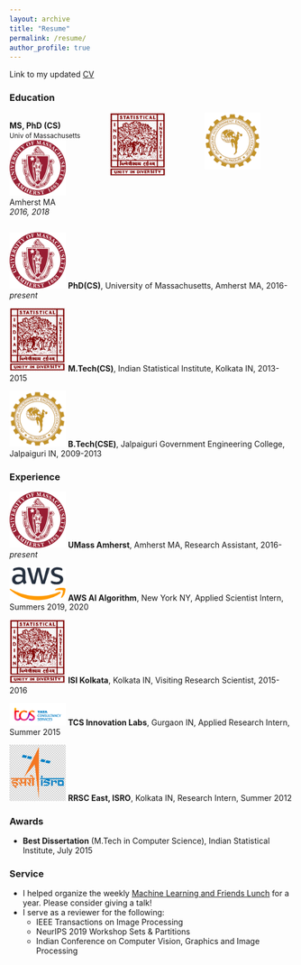 ```yaml
---
layout: archive
title: "Resume"
permalink: /resume/
author_profile: true
---
```


Link to my updated [CV](docs/Archan_Ray_Resume.pdf)

### Education

<div style="display:flex">
     <div style="flex:1;padding-right:10px;">
        <p class="text-center">
            <strong>MS, PhD (CS)</strong>
            <br><small>Univ of Massachusetts</small><br>
            <a href="https://cs.umass.edu/"><img src="images/umass.png" width="100"/></a><br>
            Amherst MA<br>
            <em>2016, 2018</em>   
        </p>
     </div>
     <div style="flex:1;padding-left:10px;">
          <img src="images/isikol.png" width="100"/>
     </div>
     <div style="flex:1;padding-left:10px;">
          <img src="images/jgec.png" width="100"/>
     </div>
</div>

<a href="https://cs.umass.edu/"><img src="images/umass.png" width=100></a>
**PhD(CS)**, University of Massachusetts, Amherst MA, 2016-*present*

<a href="https://www.isical.ac.in/"><img src="images/isikol.png" width=100></a>
**M.Tech(CS)**, Indian Statistical Institute, Kolkata IN, 2013-2015

<a href="https://www.jgec.ac.in/"><img src="images/jgec.png" width=100></a>
**B.Tech(CSE)**, Jalpaiguri Government Engineering College, Jalpaiguri IN, 2009-2013

### Experience

<a href="https://cs.umass.edu/"><img src="images/umass.png" width=100></a>
**UMass Amherst**, Amherst MA, Research Assistant, 2016-*present*

<a href="https://docs.aws.amazon.com/sagemaker/latest/dg/whatis.html"><img src="images/aws.png" width=100></a>
**AWS AI Algorithm**, New York NY, Applied Scientist Intern, Summers 2019, 2020

<a href="https://www.isical.ac.in/"><img src="images/isikol.png" width=100></a>
**ISI Kolkata**, Kolkata IN, Visiting Research Scientist, 2015-2016

<a href="https://www.tcs.com/research-and-innovation"><img src="images/tcs.png" width=100></a>
**TCS Innovation Labs**, Gurgaon IN, Applied Research Intern, Summer 2015

<a href="https://www.nrsc.gov.in/"><img src="images/isro.png" width=100></a>
**RRSC East, ISRO**, Kolkata IN, Research Intern, Summer 2012

### Awards

* **Best Dissertation** (M.Tech in Computer Science), Indian Statistical Institute, July 2015

### Service

* I helped organize the weekly [Machine Learning and Friends Lunch](http://ds.cs.umass.edu/mlfl) for a year. Please consider giving a talk!
* I serve as a reviewer for the following:
  * IEEE Transactions on Image Processing
  * NeurIPS 2019 Workshop Sets & Partitions
  * Indian Conference on Computer Vision, Graphics and Image Processing
